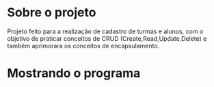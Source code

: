 # Sobre o projeto

Projeto feito para a realização de cadastro de turmas e alunos, com o objetivo de praticar conceitos de CRUD (Create,Read,Update,Delete) e também aprimorara os conceitos de encapsulamento.

# Mostrando o programa


